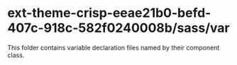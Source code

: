 # ext-theme-crisp-eeae21b0-befd-407c-918c-582f0240008b/sass/var

This folder contains variable declaration files named by their component class.
